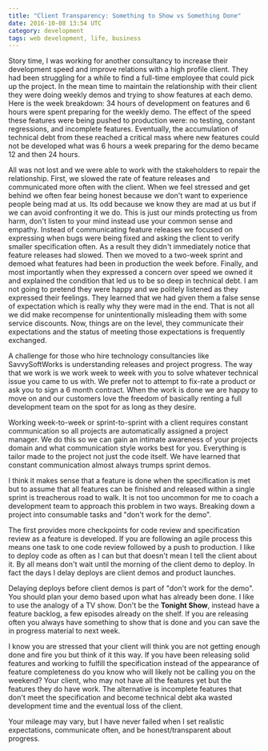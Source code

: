 ```yaml
---
title: "Client Transparency: Something to Show vs Something Done"
date: 2016-10-08 13:54 UTC
category: development
tags: web development, life, business
---
```


Story time, I was working for another consultancy to increase their development speed and improve relations with a high profile client. They had been struggling for a while to find a full-time employee that could pick up the project. In the mean time to maintain the relationship with their client they were doing weekly demos and trying to show features at each demo. Here is the week breakdown: 34 hours of development on features and 6 hours were spent preparing for the weekly demo. The effect of the speed these features were being pushed to production were: no testing, constant regressions, and incomplete features. Eventually, the accumulation of technical debt from these reached a critical mass where new features could not be developed what was 6 hours a week preparing for the demo became 12 and then 24 hours.

All was not lost and we were able to work with the stakeholders to repair the relationship. First, we slowed the rate of feature releases and communicated more often with the client. When we feel stressed and get behind we often fear being honest because we don't want to experience people being mad at us. Its odd because we know they are mad at us but if we can avoid confronting it we do. This is just our minds protecting us from harm, don't listen to your mind instead use your common sense and empathy. Instead of communicating feature releases we focused on expressing when bugs were being fixed and asking the client to verify smaller specification often. As a result they didn't immediately notice that feature releases had slowed. Then we moved to a two-week sprint and demoed what features had been in production the week before. Finally, and most importantly when they expressed a concern over speed we owned it and explained the condition that led us to be so deep in technical debt. I am not going to pretend they were happy and we politely listened as they expressed their feelings. They learned that we had given them a false sense of expectation which is really why they were mad in the end. That is not all we did make recompense for unintentionally misleading them with some service discounts. Now, things are on the level, they communicate their expectations and the status of meeting those expectations is frequently exchanged.

A challenge for those who hire technology consultancies like SavvySoftWorks is understanding releases and project progress. The way that we work is we work week to week with you to solve whatever technical issue you came to us with. We prefer not to attempt to fix-rate a product or ask you to sign a 6 month contract. When the work is done we are happy to move on and our customers love the freedom of basically renting a full development team on the spot for as long as they desire.

Working week-to-week or sprint-to-sprint with a client requires constant communication so all projects are automatically assigned a project manager. We do this so we can gain an intimate awareness of your projects domain and what communication style works best for you. Everything is tailor made to the project not just the code itself. We have learned that constant communication almost always trumps sprint demos.

I think it makes sense that a feature is done when the specification is met but to assume that all features can be finished and released within a single sprint is treacherous road to walk. It is not too uncommon for me to coach a development team to approach this problem in two ways. Breaking down a project into consumable tasks and "don't work for the demo".

The first provides more checkpoints for code review and specification review as a feature is developed. If you are following an agile process this means one task to one code review followed by a push to production. I like to deploy code as often as I can but that doesn't mean I tell the client about it. By all means don't wait until the morning of the client demo to deploy. In fact the days I delay deploys are client demos and product launches.

Delaying deploys before client demos is part of "don't work for the demo". You should plan your demo based upon what has already been done. I like to use the analogy of a TV show. Don't be the __Tonight Show__, instead have a feature backlog, a few episodes already on the shelf. If you are releasing often you always have something to show that is done and you can save the in progress material to next week.

I know you are stressed that your client will think you are not getting enough done and fire you but think of it this way. If you have been releasing solid features and working to fulfill the specification instead of the appearance of feature completeness do you know who will likely not be calling you on the weekend? Your client, who may not have all the features yet but the features they do have work. The alternative is incomplete features that don't meet the specification and become technical debt aka wasted development time and the eventual loss of the client.

Your mileage may vary, but I have never failed when I set realistic expectations, communicate often, and be honest/transparent about progress.
